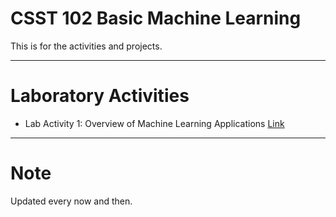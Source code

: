 # **CSST 102 Basic Machine Learning**

This is for the activities and projects.



---

# **Laboratory Activities**



*   Lab Activity 1: Overview of Machine Learning Applications [Link](https://github.com/berryaesi/CSST-102-Basic-Machine-Learning/blob/88e5749ebbb14e51e618c9788a98904171838213/0830_Lab_Act1.ipynb)



---


# **Note**
Updated every now and then.
